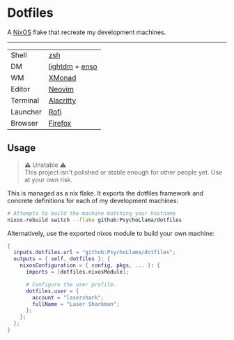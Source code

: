 # Dotfiles

A [NixOS](https://nixos.org/) flake that recreate my development machines.

---

| | |
|---|---|
| Shell | [zsh](https://www.zsh.org/) |
| DM | [lightdm](https://github.com/canonical/lightdm) + [enso](http://enso-os.site/) |
| WM | [XMonad](https://xmonad.org/) |
| Editor | [Neovim](http://neovim.io/) |
| Terminal | [Alacritty](https://github.com/alacritty/alacritty) |
| Launcher | [Rofi](https://github.com/davatorium/rofi) |
| Browser | [Firefox](https://www.mozilla.org/en-US/firefox/new/) |

## Usage

> :warning: Unstable :warning:  
> This project isn't polished or stable enough for other people yet. Use at your own risk.

This is managed as a nix flake. It exports the dotfiles framework and concrete definitions for each of my development machines:

```sh
# Attempts to build the machine matching your hostname
nixos-rebuild switch --flake github:PsychoLlama/dotfiles
```

Alternatively, use the exported nixos module to build your own machine:

```nix
{
  inputs.dotfiles.url = "github:PsychoLlama/dotfiles";
  outputs = { self, dotfiles }: {
    nixosConfiguration = { config, pkgs, ... }: {
      imports = [dotfiles.nixosModule];

      # Configure the user profile.
      dotfiles.user = {
        account = "lasershark";
        fullName = "Laser Sharkman";
      };
    };
  };
}
```
